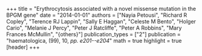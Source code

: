 +++
title = "Erythrocytosis associated with a novel missense mutation in the BPGM gene"
date = "2014-01-01"
authors = ["Nayia Petousi", "Richard R Copley", "Terence RJ Lappin", "Sally E Haggan", "Celeste M Bento", "Holger Cario", "Melanie J Percy", "Peter J Ratcliffe", "Peter A Robbins", "Mary Frances McMullin", "{others}"]
publication_types = ["2"]
publication = "haematologica, (99), 10, _pp. e201--e204_"
math = true
highlight = true
[header]
+++

